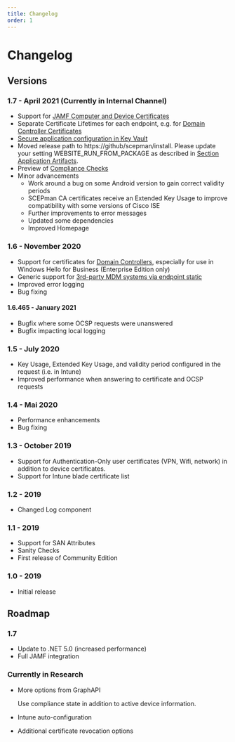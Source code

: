 ```yaml
---
title: Changelog
order: 1
---
```


# Changelog

## Versions

### 1.7 - April 2021 (Currently in Internal Channel)

* Support for [JAMF Computer and Device Certificates](../certificate-deployment/jamf/general.md)
* Separate Certificate Lifetimes for each endpoint, e.g. for [Domain Controller Certificates](../scepman-configuration/optional/application-settings.md#AppConfig-DCValidation-ValidityPeriodDays)
* [Secure application configuration in Key Vault](../scepman-configuration/optional/application-settings.md#Secure-Configuration-in-Azure-Key-Vault)
* Moved release path to https://github/scepman/install. Please update your setting WEBSITE_RUN_FROM_PACKAGE as described in [Section Application Artifacts](../scepman-configuration/optional/application-artifacts.md).
* Preview of [Compliance Checks](../scepman-configuration/optional/application-settings.md#appconfig-intunevalidation-compliancecheck)
* Minor advancements
  - Work around a bug on some Android version to gain correct validity periods
  - SCEPman CA certificates receive an Extended Key Usage to improve compatibility with some versions of Cisco ISE
  - Further improvements to error messages
  - Updated some dependencies
  - Improved Homepage

### 1.6 - November 2020

* Support for certificates for [Domain Controllers](../certificate-deployment/other-1/domain-controller-certificates.md), especially for use in Windows Hello for Business \(Enterprise Edition only\)
* Generic support for [3rd-party MDM systems via endpoint static](../certificate-deployment/other-1/static-certificates.md)
* Improved error logging
* Bug fixing

#### 1.6.465 - January 2021

* Bugfix where some OCSP requests were unanswered
* Bugfix impacting local logging

### 1.5 - July 2020

* Key Usage, Extended Key Usage, and validity period configured in the request \(i.e. in Intune\)
* Improved performance when answering to certificate and OCSP requests

### 1.4 - Mai 2020

* Performance enhancements
* Bug fixing

### 1.3 - October 2019

* Support for Authentication-Only user certificates \(VPN, Wifi, network\) in addition to device certificates.
* Support for Intune blade certificate list

### 1.2 - 2019

* Changed Log component

### 1.1 - 2019

* Support for SAN Attributes
* Sanity Checks
* First release of Community Edition

### 1.0 - 2019

* Initial release

## Roadmap

### 1.7

* Update to .NET 5.0 \(increased performance\)
* Full JAMF integration

### Currently in Research

* More options from GraphAPI

  Use compliance state in addition to active device information.

* Intune auto-configuration
* Additional certificate revocation options

